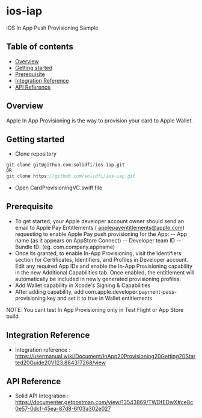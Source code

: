 # ios-iap
iOS In App Push Provisioning Sample

## Table of contents
- [Overview](#overview)
- [Getting started](#getting-started)
- [Prerequisite](#prerequisite)
- [Integration Reference](#integration-reference)
- [API Reference](#api-reference)


## Overview
Apple In App Provisioning is the way to provision your card to Apple Wallet.


## Getting started
- Clone repository
```groovy
git clone git@github.com:solidfi/ios-iap.git
OR
git clone https://github.com/solidfi/ios-iap.git
```
- Open CardProvisioningVC.swift file


## Prerequisite
- To get started, your Apple developer account owner should send an email to Apple Pay Entitlements ( applepayentitlements@apple.com) requesting to enable Apple Pay push provisioning for the App:
     -- App name (as it appears on AppStore Connect)
     -- Developer team ID
     -- Bundle ID: (eg. com.company.appname)
- Once its granted, to enable In-App Provisioning, visit the Identifiers section for Certificates, Identifiers, and Profiles in Developer account. Edit any required App IDs and enable the In-App Provisioning capability in the new Additional Capabilities tab. Once enabled, the entitlement will automatically be included in newly generated provisioning profiles.
- Add Wallet capability in Xcode's Signing & Capabilities  
- After adding capability, add com.apple.developer.payment-pass-provisioning key and set it to true in Wallet entitlements

NOTE: You cant test In App Provisioning only in Test Flight or App Store build. 

## Integration Reference
- Integration reference : https://usermanual.wiki/Document/InApp20Provisioning20Getting20Started20Guide20V123.884317268/view


## API Reference
- Solid API Integration : https://documenter.getpostman.com/view/13543869/TWDfEDwX#ce8c0e57-0dcf-45ea-87d8-6f03a302e027
